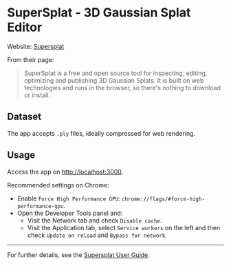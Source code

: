 # SuperSplat - 3D Gaussian Splat Editor

Website: [Supersplat](https://github.com/playcanvas/supersplat)

From their page:

> SuperSplat is a free and open source tool for inspecting, editing, optimizing and publishing 3D Gaussian Splats. It is built on web technologies and runs in the browser, so there's nothing to download or install.

## Dataset

The app accepts `.ply` files, ideally compressed for web rendering.

## Usage

Access the app on <http://localhost:3000>.

Recommended settings on Chrome:

- Enable `Force High Performance GPU`: `chrome://flags/#force-high-performance-gpu`.
- Open the Developer Tools panel and:
  - Visit the Network tab and check `Disable cache`.
  - Visit the Application tab, select `Service workers` on the left and then check `Update on reload` and `Bypass for network`.

---

For further details, see the [Supersplat User Guide](https://github.com/playcanvas/supersplat/wiki).
